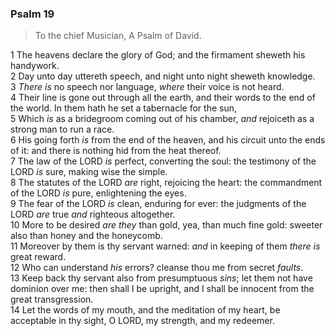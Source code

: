 ### Psalm 19

> To the chief Musician, A Psalm of David.

1 The heavens declare the glory of God; and the firmament sheweth his handywork.  
2 Day unto day uttereth speech, and night unto night sheweth knowledge.  
3 *There is* no speech nor language, *where* their voice is not heard.  
4 Their line is gone out through all the earth, and their words to the end of the world. In them hath he set a tabernacle for the sun,  
5 Which *is* as a bridegroom coming out of his chamber, *and* rejoiceth as a strong man to run a race.  
6 His going forth *is* from the end of the heaven, and his circuit unto the ends of it: and there is nothing hid from the heat thereof.  
7 The law of the LORD *is* perfect, converting the soul: the testimony of the LORD *is* sure, making wise the simple.  
8 The statutes of the LORD *are* right, rejoicing the heart: the commandment of the LORD *is* pure, enlightening the eyes.  
9 The fear of the LORD *is* clean, enduring for ever: the judgments of the LORD *are* true *and* righteous altogether.  
10 More to be desired *are they* than gold, yea, than much fine gold: sweeter also than honey and the honeycomb.  
11 Moreover by them is thy servant warned: *and* in keeping of them *there is* great reward.  
12 Who can understand *his* errors? cleanse thou me from secret *faults*.  
13 Keep back thy servant also from presumptuous *sins*; let them not have dominion over me: then shall I be upright, and I shall be innocent from the great transgression.  
14 Let the words of my mouth, and the meditation of my heart, be acceptable in thy sight, O LORD, my strength, and my redeemer.  
